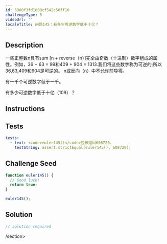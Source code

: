 ```yaml
---
id: 5900f3fd1000cf542c50ff10
challengeType: 5
videoUrl: ''
localeTitle: 问题145：有多少可逆数字低于十亿？
---
```


## Description
<section id="description">一些正整数n具有sum [n + reverse（n）]完全由奇数（十进制）数字组成的属性。例如，36 + 63 = 99和409 + 904 = 1313.我们将这些数字称为可逆的;所以36,63,409和904是可逆的。 n或反向（n）中不允许前导零。 <p>有一千个可逆数字低于一千。 </p><p>有多少可逆数字低于十亿（109）？ </p></section>

## Instructions
<section id="instructions">
</section>

## Tests
<section id='tests'>

```yml
tests:
  - text: <code>euler145()</code>应该返回608720。
    testString: assert.strictEqual(euler145(), 608720);

```

</section>

## Challenge Seed
<section id='challengeSeed'>

<div id='js-seed'>

```js
function euler145() {
  // Good luck!
  return true;
}

euler145();

```

</div>



</section>

## Solution
<section id='solution'>

```js
// solution required
```

/section>
